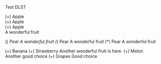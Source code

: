 Test DLST

(+) Apple   
(+) Apple   
(+) Apple   
  A wonderful fruit

(*) Pear    A wonderful fruit
(*) Pear    A wonderful fruit
(*) Pear    A wonderful fruit

(+) Banana 
(+) Strawberry 
  Another 
  wonderful fruit is here.
(+) Melon 
  Another good choice
(+) Grapes 
  Good choice

